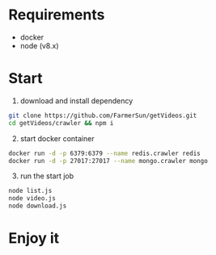 # Requirements

 * docker
 * node (v8.x)

# Start
1. download and install dependency
```bash
git clone https://github.com/FarmerSun/getVideos.git
cd getVideos/crawler && npm i
```
2. start docker container
```bash
docker run -d -p 6379:6379 --name redis.crawler redis
docker run -d -p 27017:27017 --name mongo.crawler mongo
```

3. run the start job
```bash
node list.js
node video.js
node download.js
```

# Enjoy it